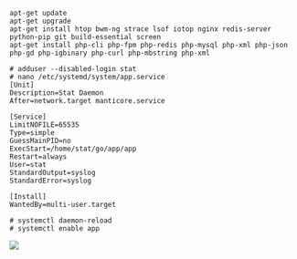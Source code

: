 ```
apt-get update
apt-get upgrade
apt-get install htop bwm-ng strace lsof iotop nginx redis-server python-pip git build-essential screen
apt-get install php-cli php-fpm php-redis php-mysql php-xml php-json php-gd php-igbinary php-curl php-mbstring php-xml
```
```
# adduser --disabled-login stat
# nano /etc/systemd/system/app.service
[Unit]
Description=Stat Daemon
After=network.target manticore.service

[Service]
LimitNOFILE=65535
Type=simple
GuessMainPID=no
ExecStart=/home/stat/go/app/app
Restart=always
User=stat
StandardOutput=syslog
StandardError=syslog

[Install]
WantedBy=multi-user.target

# systemctl daemon-reload
# systemctl enable app
```

<img src="https://raw.githubusercontent.com/poiuty/chaturbate100.com/master/html/img/github.jpg">
